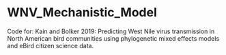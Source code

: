 # WNV_Mechanistic_Model
Code for: Kain and Bolker 2019: Predicting West Nile virus transmission in North American bird communities using phylogenetic mixed effects models and eBird citizen science data. 
